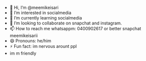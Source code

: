 - 👋 Hi, I’m @meemikeisari
- 👀 I’m interested in socialmedia
- 🌱 I’m currently learning socialmedia
- 💞️ I’m looking to collaborate on snapchat and instagram.
- 📫 How to reach me whatsappm: 0400902617 or better snapchat meemikeisarii
- 😄 Pronouns: he/him
- ⚡ Fun fact: im nervous arount ppl
-    im m friendly
<!---
meemikeisari/meemikeisari is a ✨ special ✨ repository because its `fmily friendly` (super kind) appears on your GitHub profile.
You can click the Preview link to take a look at your changes.
--->

